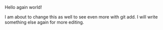 Hello again world!

I am about to change this as well to see even more with git add.
I will write something else again for more editing.
